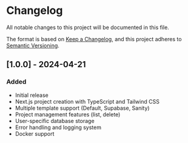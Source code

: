 # Changelog

All notable changes to this project will be documented in this file.

The format is based on [Keep a Changelog](https://keepachangelog.com/en/1.0.0/),
and this project adheres to [Semantic Versioning](https://semver.org/spec/v2.0.0.html).

## [1.0.0] - 2024-04-21

### Added
- Initial release
- Next.js project creation with TypeScript and Tailwind CSS
- Multiple template support (Default, Supabase, Sanity)
- Project management features (list, delete)
- User-specific database storage
- Error handling and logging system
- Docker support 